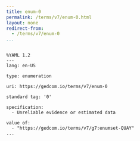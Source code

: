 ```yaml
---
title: enum-0
permalink: /terms/v7/enum-0.html
layout: none
redirect-from:
  - /terms/v7/enum-0
...
```


```

%YAML 1.2
---
lang: en-US

type: enumeration

uri: https://gedcom.io/terms/v7/enum-0

standard tag: '0'

specification:
  - Unreliable evidence or estimated data

value of:
  - "https://gedcom.io/terms/v7/g7:enumset-QUAY"
...

```
